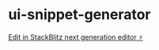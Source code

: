 # ui-snippet-generator

[Edit in StackBlitz next generation editor ⚡️](https://stackblitz.com/~/github.com/websRai/ui-snippet-generator)